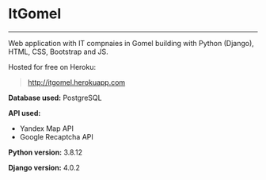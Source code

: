 # ItGomel

***

Web application with IT compnaies in Gomel building with Python (Django), HTML, CSS, Bootstrap and JS.

Hosted for free on Heroku:

>http://itgomel.herokuapp.com

**Database used:** PostgreSQL

**API used:**
- Yandex Map API
- Google Recaptcha API

**Python version:** 3.8.12

**Django version:** 4.0.2